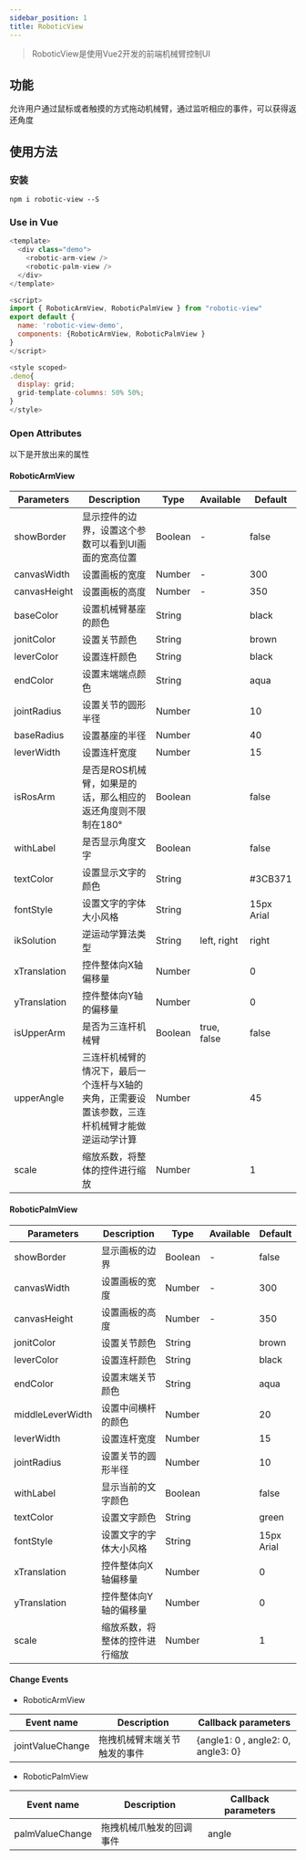 ```yaml
---
sidebar_position: 1
title: RoboticView
---
```


> RoboticView是使用Vue2开发的前端机械臂控制UI

## 功能

允许用户通过鼠标或者触摸的方式拖动机械臂，通过监听相应的事件，可以获得返还角度

## 使用方法
### 安装
```shell
npm i robotic-view --S
```
### Use in Vue
```js
<template>
  <div class="demo">
    <robotic-arm-view />
    <robotic-palm-view />
  </div>
</template>

<script>
import { RoboticArmView, RoboticPalmView } from "robotic-view"
export default {
  name: 'robotic-view-demo',
  components: {RoboticArmView, RoboticPalmView }
}
</script>

<style scoped>
.demo{
  display: grid;
  grid-template-columns: 50% 50%;
}
</style>

```

### Open Attributes
以下是开放出来的属性

#### RoboticArmView

| Parameters   | Description                                               | Type    | Available   | Default    |
| ------------ | --------------------------------------------------------- | ------- | ----------- | ---------- |
| showBorder   | 显示控件的边界，设置这个参数可以看到UI画面的宽高位置                                        | Boolean | -           | false      |
| canvasWidth  | 设置画板的宽度                                         | Number  | -           | 300        |
| canvasHeight | 设置画板的高度                                        | Number  | -           | 350        |
| baseColor    | 设置机械臂基座的颜色                                        | String  |             | black      |
| jonitColor   | 设置关节颜色                                           | String  |             | brown      |
| leverColor   | 设置连杆颜色                                           | String  |             | black      |
| endColor     | 设置末端端点颜色                                        | String  |             | aqua       |
| jointRadius  | 设置关节的圆形半径                                          | Number  |             | 10         |
| baseRadius   | 设置基座的半径                                          | Number  |             | 40         |
| leverWidth   | 设置连杆宽度                                          | Number  |             | 15         |
| isRosArm     | 是否是ROS机械臂，如果是的话，那么相应的返还角度则不限制在180° | Boolean |             | false      |
| withLabel    | 是否显示角度文字                            | Boolean |             | false      |
| textColor    | 设置显示文字的颜色                                | String  |             | \#3CB371   |
| fontStyle    | 设置文字的字体大小风格                                 | String  |             | 15px Arial |
| ikSolution   | 逆运动学算法类型              | String  | left, right | right      |
| xTranslation   | 控件整体向X轴偏移量             | Number  |  | 0      |
| yTranslation   | 控件整体向Y轴的偏移量              | Number  |  | 0      |
| isUpperArm   | 是否为三连杆机械臂             | Boolean  |  true, false | false      |
| upperAngle   | 三连杆机械臂的情况下，最后一个连杆与X轴的夹角，正需要设置该参数，三连杆机械臂才能做逆运动学计算             | Number  |    | 45      |
| scale   | 缩放系数，将整体的控件进行缩放             | Number  |    | 1      |

#### RoboticPalmView

| Parameters       | Description                   | Type    | Available | Default    |
| ---------------- | ----------------------------- | ------- | --------- | ---------- |
| showBorder       | 显示画板的边界            | Boolean | -         | false      |
| canvasWidth      | 设置画板的宽度             | Number  | -         | 300        |
| canvasHeight     | 设置画板的高度             | Number  | -         | 350        |
| jonitColor       | 设置关节颜色               | String  |           | brown      |
| leverColor       | 设置连杆颜色               | String  |           | black      |
| endColor         | 设置末端关节颜色            | String  |           | aqua       |
| middleLeverWidth | 设置中间横杆的颜色        | Number  |           | 20         |
| leverWidth       | 设置连杆宽度               | Number  |           | 15         |
| jointRadius      | 设置关节的圆形半径              | Number  |           | 10         |
| withLabel        | 显示当前的文字颜色 | Boolean |           | false      |
| textColor        | 设置文字颜色    | String  |           | green      |
| fontStyle        | 设置文字的字体大小风格     | String  |           | 15px Arial |
| xTranslation   | 控件整体向X轴偏移量             | Number  |  | 0      |
| yTranslation   | 控件整体向Y轴的偏移量              | Number  |  | 0      |
| scale   | 缩放系数，将整体的控件进行缩放             | Number  |    | 1      |

#### Change Events

- RoboticArmView

| Event name       | Description                                                  | Callback parameters      |
| ---------------- | ------------------------------------------------------------ | ------------------------ |
| jointValueChange | 拖拽机械臂末端关节触发的事件 | {angle1: 0 , angle2:  0, angle3: 0} |

- RoboticPalmView

| Event name      | Description                                      | Callback parameters |
| --------------- | ------------------------------------------------ | ------------------- |
| palmValueChange | 拖拽机械爪触发的回调事件 | angle               |
